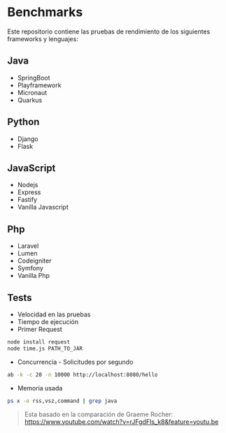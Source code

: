 # Benchmarks

Este repositorio contiene las pruebas de rendimiento de los siguientes frameworks y lenguajes:

## Java

- SpringBoot
- Playframework
- Micronaut
- Quarkus

## Python

- Django
- Flask

## JavaScript

- Nodejs
- Express
- Fastify
- Vanilla Javascript

## Php

- Laravel
- Lumen
- Codeigniter
- Symfony
- Vanilla Php

## Tests

- Velocidad en las pruebas
- Tiempo de ejecución
- Primer Request

```bash
node install request
node time.js PATH_TO_JAR
```

- Concurrencia - Solicitudes por segundo

```bash
ab -k -c 20 -n 10000 http://localhost:8080/hello
```

- Memoria usada

```bash
ps x -o rss,vsz,command | grep java
```

> Esta basado en la comparación de Graeme Rocher: <https://www.youtube.com/watch?v=rJFgdFIs_k8&feature=youtu.be>

